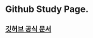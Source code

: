 # Github Study Page.

## [깃허브 공식 문서](https://docs.github.com/en/github/getting-started-with-github)
